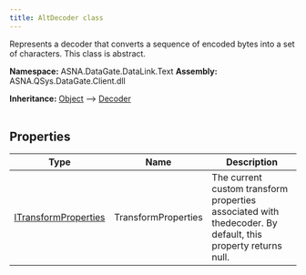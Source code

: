 ```yaml
---
title: AltDecoder class
---
```


Represents a decoder that converts a sequence of encoded bytes into a set of characters. This class is abstract.

**Namespace:** ASNA.DataGate.DataLink.Text
**Assembly:** ASNA.QSys.DataGate.Client.dll

**Inheritance:** [Object](https://docs.microsoft.com/en-us/dotnet/api/system.object) --> [Decoder](https://learn.microsoft.com/en-us/dotnet/api/system.text.decoder?view=net-8.0)
<br>
<br>

## Properties

| Type | Name | Description
| --- | --- | --- 
| [ITransformProperties](/reference/datagate/datagate-providers/i-transform-properties.html) | TransformProperties | The current custom transform properties associated with thedecoder. By default, this property returns null. |
